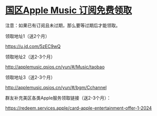 # [国区Apple Music 订阅免费领取](https://github.com/myogg/meek/issues/66)

注意：如果已有订阅且未过期，那么要等过期后才能领取。

领取地址1（送2个月）

https://u.jd.com/5zEC9wQ

领取地址2（送2-3个月）

http://applemusic.qsios.cn/yun/#/Music/taobao

领取地址3（送2-3个月）

http://applemusic.qsios.cn/yun/#/bgm/Cchannel

群友补充美区各类Apple服务领取链接（送2-3个月）：

https://redeem.services.apple/card-apple-entertainment-offer-1-2024